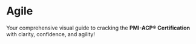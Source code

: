 # Agile
Your comprehensive visual guide to cracking the **PMI-ACP® Certification** with clarity, confidence, and agility!
